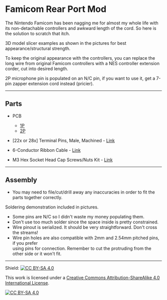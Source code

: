 
# Famicom Rear Port Mod
The Nintendo Famicom has been nagging me for almost my whole life with its non-detachable controllers and awkward length of the cord. So here is the solution to scratch that itch.

3D model slicer examples as shown in the pictures for best appearance/structural strength.

To keep the original appearance with the controllers, you can replace the long wire from original Famicom controllers with a NES controller extension corder, cut into desired length.

2P microphone pin is populated on an N/C pin, if you want to use it, get a 7-pin zapper extension cord instead (pricier).

-----------
## Parts

- PCB
  - [1P](https://oshpark.com/shared_projects/gRNN75yp)
  - [2P](https://oshpark.com/shared_projects/Hxw588oo)


- [22x or 28x] Terminal Pins, Male, Machined - [Link](https://github.com/jeffqchen/JeffParts/blob/main/Connectors/Terminal%20Pins/Machined%20Male/info.md)

- 6-Conductor Ribbon Cable - [Link](https://github.com/jeffqchen/JeffParts/blob/main/Parts/Cables/Ribbon%20Cable/6-Conductor/info.md)

- M3 Hex Socket Head Cap Screws/Nuts Kit - [Link](https://github.com/jeffqchen/JeffParts/blob/main/Parts/M2%20M3%20Hex%20Screw%20%26%20Nut/info.md)


-----------
## Assembly

- You may need to file/cut/drill away any inaccuracies in order to fit the parts together correctly.

Soldering demonstration included in pictures.  
- Some pins are N/C so I didn't waste my money populating them.  
- Don't use too much solder since the space inside is pretty constrained.  
- Wire pinout is serialized. It should be very straightforward. Don't cross the streams!  
- Wire pin holes are also compatible with 2mm and 2.54mm pitched pins, if you prefer  
using pins for connection. Remember to cut the protruding from the other side or it won't fit.

-----------
Shield: [![CC BY-SA 4.0][cc-by-sa-shield]][cc-by-sa]

This work is licensed under a
[Creative Commons Attribution-ShareAlike 4.0 International License][cc-by-sa].

[![CC BY-SA 4.0][cc-by-sa-image]][cc-by-sa]

[cc-by-sa]: http://creativecommons.org/licenses/by-sa/4.0/
[cc-by-sa-image]: https://licensebuttons.net/l/by-sa/4.0/88x31.png
[cc-by-sa-shield]: https://img.shields.io/badge/License-CC%20BY--SA%204.0-lightgrey.svg
